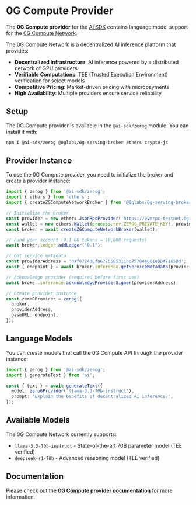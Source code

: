 # 0G Compute Provider

The **0G Compute provider** for the [AI SDK](https://ai-sdk.dev) contains language model support for the [0G Compute Network](https://0g.ai).

The 0G Compute Network is a decentralized AI inference platform that provides:

- **Decentralized Infrastructure**: AI inference powered by a distributed network of GPU providers
- **Verifiable Computations**: TEE (Trusted Execution Environment) verification for select models  
- **Competitive Pricing**: Market-driven pricing with micropayments
- **High Availability**: Multiple providers ensure service reliability

## Setup

The 0G Compute provider is available in the `@ai-sdk/zerog` module. You can install it with:

```bash
npm i @ai-sdk/zerog @0glabs/0g-serving-broker ethers crypto-js
```

## Provider Instance

To use the 0G Compute provider, you need to initialize the broker and create a provider instance:

```ts
import { zerog } from '@ai-sdk/zerog';
import { ethers } from 'ethers';
import { createZGComputeNetworkBroker } from '@0glabs/0g-serving-broker';

// Initialize the broker
const provider = new ethers.JsonRpcProvider('https://evmrpc-testnet.0g.ai');
const wallet = new ethers.Wallet(process.env.ZEROG_PRIVATE_KEY!, provider);
const broker = await createZGComputeNetworkBroker(wallet);

// Fund your account (0.1 OG tokens ≈ 10,000 requests)
await broker.ledger.addLedger("0.1");

// Get service metadata
const providerAddress = '0xf07240Efa67755B5311bc75784a061eDB47165Dd';
const { endpoint } = await broker.inference.getServiceMetadata(providerAddress);

// Acknowledge provider (required before first use)
await broker.inference.acknowledgeProviderSigner(providerAddress);

// Create provider instance
const zeroGProvider = zerog({
  broker,
  providerAddress,
  baseURL: endpoint,
});
```

## Language Models

You can create models that call the 0G Compute API through the provider instance:

```ts
import { zerog } from '@ai-sdk/zerog';
import { generateText } from 'ai';

const { text } = await generateText({
  model: zeroGProvider('llama-3.3-70b-instruct'),
  prompt: 'Explain the benefits of decentralized AI inference.',
});
```

## Available Models

The 0G Compute Network currently supports:

- `llama-3.3-70b-instruct` - State-of-the-art 70B parameter model (TEE verified)
- `deepseek-r1-70b` - Advanced reasoning model (TEE verified)

## Documentation

Please check out the **[0G Compute provider documentation](https://ai-sdk.dev/providers/ai-sdk-providers/zerog)** for more information.
